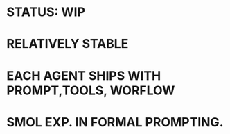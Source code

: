 # STATUS: WIP 
# RELATIVELY STABLE
# EACH AGENT SHIPS WITH PROMPT,TOOLS, WORFLOW
# SMOL EXP. IN FORMAL PROMPTING. 